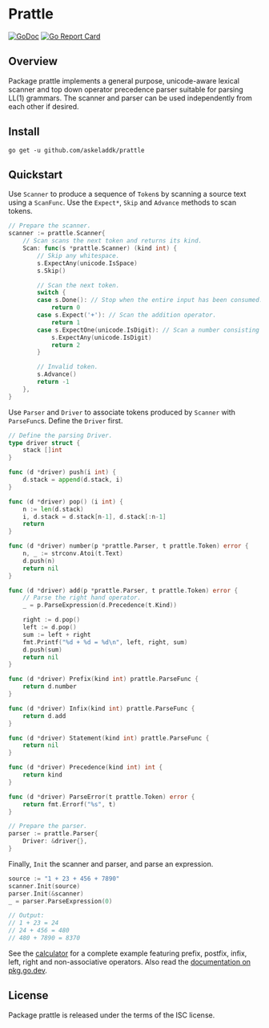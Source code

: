# Prattle

[![GoDoc](https://godoc.org/github.com/askeladdk/prattle?status.png)](https://godoc.org/github.com/askeladdk/prattle)
[![Go Report Card](https://goreportcard.com/badge/github.com/askeladdk/prattle)](https://goreportcard.com/report/github.com/askeladdk/prattle)

## Overview

Package prattle implements a general purpose, unicode-aware lexical scanner and top down operator precedence parser suitable for parsing LL(1) grammars. The scanner and parser can be used independently from each other if desired.

## Install

```
go get -u github.com/askeladdk/prattle
```

## Quickstart

Use `Scanner` to produce a sequence of `Token`s by scanning a source text using a `ScanFunc`. Use the `Expect*`, `Skip` and `Advance` methods to scan tokens.

```go
// Prepare the scanner.
scanner := prattle.Scanner{
	// Scan scans the next token and returns its kind.
	Scan: func(s *prattle.Scanner) (kind int) {
		// Skip any whitespace.
		s.ExpectAny(unicode.IsSpace)
		s.Skip()

		// Scan the next token.
		switch {
		case s.Done(): // Stop when the entire input has been consumed.
			return 0
		case s.Expect('+'): // Scan the addition operator.
			return 1
		case s.ExpectOne(unicode.IsDigit): // Scan a number consisting of one or more digits.
			s.ExpectAny(unicode.IsDigit)
			return 2
		}

		// Invalid token.
		s.Advance()
		return -1
	},
}
```

Use `Parser` and `Driver` to associate tokens produced by `Scanner` with `ParseFunc`s. Define the `Driver` first.

```go
// Define the parsing Driver.
type driver struct {
	stack []int
}

func (d *driver) push(i int) {
	d.stack = append(d.stack, i)
}

func (d *driver) pop() (i int) {
	n := len(d.stack)
	i, d.stack = d.stack[n-1], d.stack[:n-1]
	return
}

func (d *driver) number(p *prattle.Parser, t prattle.Token) error {
	n, _ := strconv.Atoi(t.Text)
	d.push(n)
	return nil
}

func (d *driver) add(p *prattle.Parser, t prattle.Token) error {
	// Parse the right hand operator.
	_ = p.ParseExpression(d.Precedence(t.Kind))

	right := d.pop()
	left := d.pop()
	sum := left + right
	fmt.Printf("%d + %d = %d\n", left, right, sum)
	d.push(sum)
	return nil
}

func (d *driver) Prefix(kind int) prattle.ParseFunc {
	return d.number
}

func (d *driver) Infix(kind int) prattle.ParseFunc {
	return d.add
}

func (d *driver) Statement(kind int) prattle.ParseFunc {
	return nil
}

func (d *driver) Precedence(kind int) int {
	return kind
}

func (d *driver) ParseError(t prattle.Token) error {
	return fmt.Errorf("%s", t)
}

// Prepare the parser.
parser := prattle.Parser{
	Driver: &driver{},
}
```

Finally, `Init` the scanner and parser, and parse an expression.

```go
source := "1 + 23 + 456 + 7890"
scanner.Init(source)
parser.Init(&scanner)
_ = parser.ParseExpression(0)

// Output:
// 1 + 23 = 24
// 24 + 456 = 480
// 480 + 7890 = 8370
```

See the [calculator](_examples/calculator/main.go) for a complete example featuring prefix, postfix, infix, left, right and non-associative operators. Also read the [documentation on pkg.go.dev](https://pkg.go.dev/github.com/askeladdk/prattle).

## License

Package prattle is released under the terms of the ISC license.
